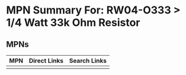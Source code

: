 



# MPN Summary For: RW04-O333 > 1/4 Watt 33k Ohm Resistor

## MPNs
  

|MPN|Direct Links|Search Links|
| :--- | :--- | :--- |
||||
